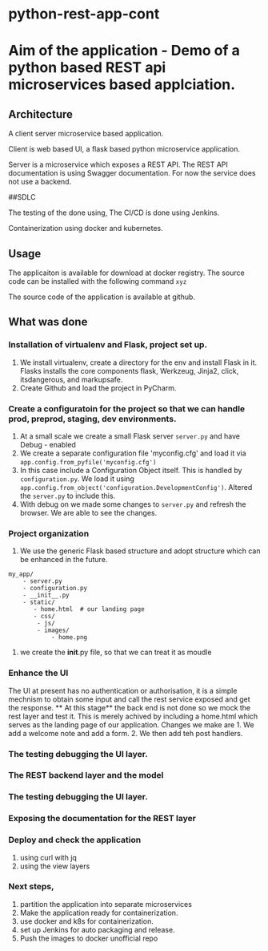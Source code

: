 # python-rest-app-cont

# Aim of the application - Demo of a python based REST api microservices based applciation. 

## Architecture
A client server microservice based application. 

Client is web based UI, a flask based python microservice application. 

Server is a microservice which exposes a REST API.  The REST API documentation is using Swagger documentation. 
For now the service does not use a backend. 

##SDLC

The testing of the done using, The CI/CD is done using Jenkins. 

Containerization using docker and kubernetes. 


## Usage
The applicaiton is available for download at docker registry. 
The source code can be installed with the following command `xyz`

The source code of the application is available at github. 

## What was done 

### Installation of virtualenv and Flask, project set up. 
1. We install virtualenv, create a directory for the env and install Flask in it. Flasks installs the core components flask, Werkzeug, Jinja2, click, itsdangerous, and markupsafe.
2. Create Github and load the project in PyCharm. 

### Create a configuratoin for the project so that we can handle prod, preprod, staging, dev environments. 
1. At a small scale we create a small Flask server `server.py` and have Debug - enabled 
1. We create a separate configuration file 'myconfig.cfg' and load it via  `app.config.from_pyfile('myconfig.cfg') `
1. In this case include a Configuration Object itself. This is handled by `configuration.py`. We load it using `app.config.from_object('configuration.DevelopmentConfig')`. Altered the `server.py` to include this.
1. With debug on we made some changes to `server.py` and refresh the browser. We are able to see the changes.

### Project organization 
1. We use the generic Flask based structure and adopt structure which can be enhanced in the future. 

```
my_app/ 
    - server.py 
    - configuration.py 
    - __init__.py 
    - static/ 
       - home.html  # our landing page
       - css/ 
        - js/ 
        - images/ 
            - home.png 
```
1. we create the __init__.py file, so that we can treat it as moudle

### Enhance the UI 
The UI at present has no authentication or authorisation, it is a simple mechnism to obtain some input and call the rest service exposed and get the response. ** At this stage** the back end is not done so we mock the rest layer and test it. This is merely achived by including a home.html which serves as the landing page of our application. 
Changes we make are 
	1. We add a welcome note and add a form.
	2. We then add teh post handlers.

### The testing debugging the UI layer. 


### The REST backend layer and the model

### The testing debugging the UI layer. 

### Exposing the documentation for the REST layer

### Deploy and check the application 
1. using curl with jq
2. using the view layers

### Next steps, 
1. partition the application into separate microservices 
1. Make the application ready for containerization. 
1. use docker and k8s for containerization. 
2. set up Jenkins for auto packaging and release. 
1. Push the images to docker unofficial repo









